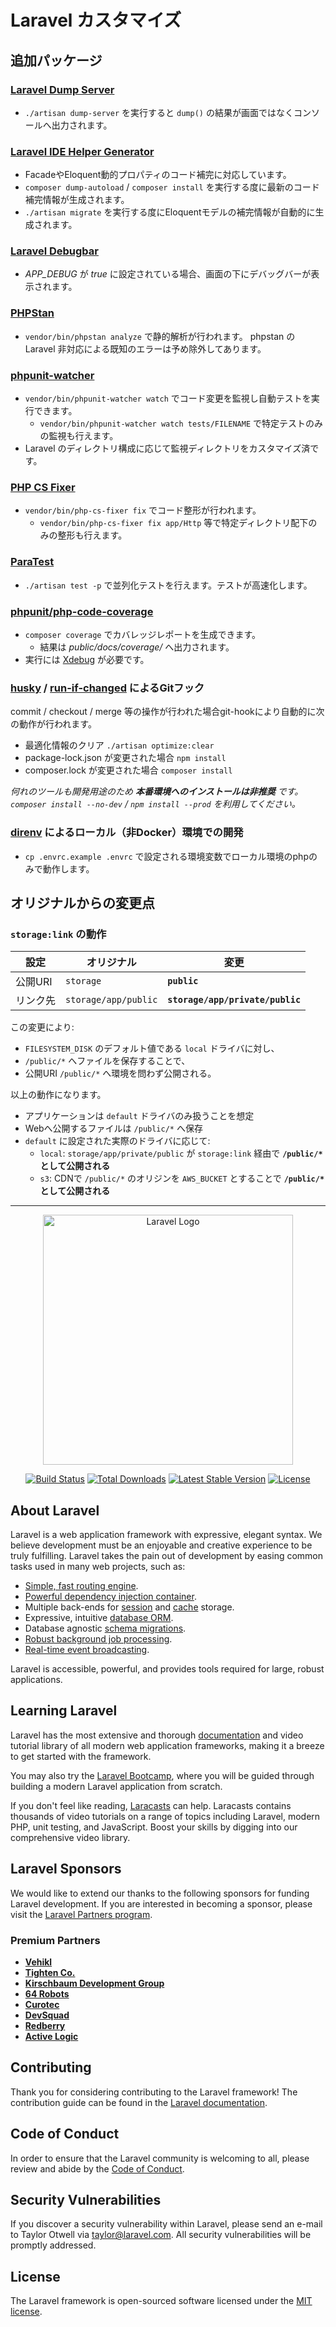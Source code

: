 # Laravel カスタマイズ

## 追加パッケージ

### [Laravel Dump Server](https://github.com/beyondcode/laravel-dump-server)

* `./artisan dump-server` を実行すると `dump()` の結果が画面ではなくコンソールへ出力されます。

### [Laravel IDE Helper Generator](https://github.com/barryvdh/laravel-ide-helper)

* FacadeやEloquent動的プロパティのコード補完に対応しています。
* `composer dump-autoload` / `composer install` を実行する度に最新のコード補完情報が生成されます。
* `./artisan migrate` を実行する度にEloquentモデルの補完情報が自動的に生成されます。

### [Laravel Debugbar](https://github.com/barryvdh/laravel-debugbar)

* *APP_DEBUG* が *true* に設定されている場合、画面の下にデバッグバーが表示されます。

### [PHPStan](https://github.com/phpstan/phpstan)

* `vendor/bin/phpstan analyze` で静的解析が行われます。
  phpstan の Laravel 非対応による既知のエラーは予め除外してあります。

### [phpunit-watcher](https://github.com/spatie/phpunit-watcher)

* `vendor/bin/phpunit-watcher watch` でコード変更を監視し自動テストを実行できます。
  * `vendor/bin/phpunit-watcher watch tests/FILENAME` で特定テストのみの監視も行えます。
* Laravel のディレクトリ構成に応じて監視ディレクトリをカスタマイズ済です。

### [PHP CS Fixer](https://github.com/FriendsOfPHP/PHP-CS-Fixer)

* `vendor/bin/php-cs-fixer fix` でコード整形が行われます。
  * `vendor/bin/php-cs-fixer fix app/Http` 等で特定ディレクトリ配下のみの整形も行えます。

### [ParaTest](https://github.com/paratestphp/paratest)

* `./artisan test -p` で並列化テストを行えます。テストが高速化します。

### [phpunit/php-code-coverage](https://github.com/sebastianbergmann/php-code-coverage)

* `composer coverage` でカバレッジレポートを生成できます。
  * 結果は *public/docs/coverage/* へ出力されます。
* 実行には [Xdebug](https://xdebug.org/) が必要です。

### [husky](https://github.com/typicode/husky) / [run-if-changed](https://www.npmjs.com/package/run-if-changed) によるGitフック

commit / checkout / merge 等の操作が行われた場合git-hookにより自動的に次の動作が行われます。

* 最適化情報のクリア `./artisan optimize:clear`
* package-lock.json が変更された場合 `npm install`
* composer.lock が変更された場合 `composer install`

*何れのツールも開発用途のため **本番環境へのインストールは非推奨** です。*  
*`composer install --no-dev` / `npm install --prod` を利用してください。*

### [direnv](https://github.com/direnv/direnv) によるローカル（非Docker）環境での開発

* `cp .envrc.example .envrc` で設定される環境変数でローカル環境のphpのみで動作します。

## オリジナルからの変更点

### `storage:link` の動作

| 設定 | オリジナル | 変更 |
| - | - | - |
| 公開URI | `storage` | **`public`** |
| リンク先 | `storage/app/public` | **`storage/app/private/public`** |

この変更により:

* `FILESYSTEM_DISK` のデフォルト値である `local` ドライバに対し、
* `/public/*` へファイルを保存することで、
* 公開URI `/public/*` へ環境を問わず公開される。

以上の動作になります。

* アプリケーションは `default` ドライバのみ扱うことを想定
* Webへ公開するファイルは `/public/*` へ保存
* `default` に設定された実際のドライバに応じて:
  * `local`: `storage/app/private/public` が `storage:link` 経由で **`/public/*` として公開される**
  * `s3`: CDNで `/public/*` のオリジンを `AWS_BUCKET` とすることで **`/public/*` として公開される**

---

<p align="center"><a href="https://laravel.com" target="_blank"><img src="https://raw.githubusercontent.com/laravel/art/master/logo-lockup/5%20SVG/2%20CMYK/1%20Full%20Color/laravel-logolockup-cmyk-red.svg" width="400" alt="Laravel Logo"></a></p>

<p align="center">
<a href="https://github.com/laravel/framework/actions"><img src="https://github.com/laravel/framework/workflows/tests/badge.svg" alt="Build Status"></a>
<a href="https://packagist.org/packages/laravel/framework"><img src="https://img.shields.io/packagist/dt/laravel/framework" alt="Total Downloads"></a>
<a href="https://packagist.org/packages/laravel/framework"><img src="https://img.shields.io/packagist/v/laravel/framework" alt="Latest Stable Version"></a>
<a href="https://packagist.org/packages/laravel/framework"><img src="https://img.shields.io/packagist/l/laravel/framework" alt="License"></a>
</p>

## About Laravel

Laravel is a web application framework with expressive, elegant syntax. We believe development must be an enjoyable and creative experience to be truly fulfilling. Laravel takes the pain out of development by easing common tasks used in many web projects, such as:

- [Simple, fast routing engine](https://laravel.com/docs/routing).
- [Powerful dependency injection container](https://laravel.com/docs/container).
- Multiple back-ends for [session](https://laravel.com/docs/session) and [cache](https://laravel.com/docs/cache) storage.
- Expressive, intuitive [database ORM](https://laravel.com/docs/eloquent).
- Database agnostic [schema migrations](https://laravel.com/docs/migrations).
- [Robust background job processing](https://laravel.com/docs/queues).
- [Real-time event broadcasting](https://laravel.com/docs/broadcasting).

Laravel is accessible, powerful, and provides tools required for large, robust applications.

## Learning Laravel

Laravel has the most extensive and thorough [documentation](https://laravel.com/docs) and video tutorial library of all modern web application frameworks, making it a breeze to get started with the framework.

You may also try the [Laravel Bootcamp](https://bootcamp.laravel.com), where you will be guided through building a modern Laravel application from scratch.

If you don't feel like reading, [Laracasts](https://laracasts.com) can help. Laracasts contains thousands of video tutorials on a range of topics including Laravel, modern PHP, unit testing, and JavaScript. Boost your skills by digging into our comprehensive video library.

## Laravel Sponsors

We would like to extend our thanks to the following sponsors for funding Laravel development. If you are interested in becoming a sponsor, please visit the [Laravel Partners program](https://partners.laravel.com).

### Premium Partners

- **[Vehikl](https://vehikl.com/)**
- **[Tighten Co.](https://tighten.co)**
- **[Kirschbaum Development Group](https://kirschbaumdevelopment.com)**
- **[64 Robots](https://64robots.com)**
- **[Curotec](https://www.curotec.com/services/technologies/laravel/)**
- **[DevSquad](https://devsquad.com/hire-laravel-developers)**
- **[Redberry](https://redberry.international/laravel-development/)**
- **[Active Logic](https://activelogic.com)**

## Contributing

Thank you for considering contributing to the Laravel framework! The contribution guide can be found in the [Laravel documentation](https://laravel.com/docs/contributions).

## Code of Conduct

In order to ensure that the Laravel community is welcoming to all, please review and abide by the [Code of Conduct](https://laravel.com/docs/contributions#code-of-conduct).

## Security Vulnerabilities

If you discover a security vulnerability within Laravel, please send an e-mail to Taylor Otwell via [taylor@laravel.com](mailto:taylor@laravel.com). All security vulnerabilities will be promptly addressed.

## License

The Laravel framework is open-sourced software licensed under the [MIT license](https://opensource.org/licenses/MIT).
